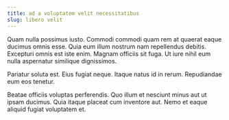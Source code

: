 ```yaml
---
title: ad a voluptatem velit necessitatibus
slug: libero velit
---
```


Quam nulla possimus iusto. Commodi commodi quam rem at quaerat eaque ducimus omnis esse. Quia eum illum nostrum nam repellendus debitis. Excepturi omnis est iste enim. Magnam officiis sit fuga. Ut iure nihil eum nulla aspernatur similique dignissimos.

Pariatur soluta est. Eius fugiat neque. Itaque natus id in rerum. Repudiandae eum eos tenetur.

Beatae officiis voluptas perferendis. Quo illum et nesciunt minus aut ut ipsam ducimus. Quia itaque placeat cum inventore aut. Nemo et eaque aliquid fugiat voluptatem et.
